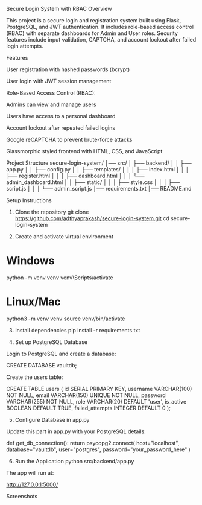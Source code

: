 Secure Login System with RBAC
Overview

This project is a secure login and registration system built using Flask, PostgreSQL, and JWT authentication. It includes role-based access control (RBAC) with separate dashboards for Admin and User roles. Security features include input validation, CAPTCHA, and account lockout after failed login attempts.

Features

User registration with hashed passwords (bcrypt)

User login with JWT session management

Role-Based Access Control (RBAC):

Admins can view and manage users

Users have access to a personal dashboard

Account lockout after repeated failed logins

Google reCAPTCHA to prevent brute-force attacks

Glassmorphic styled frontend with HTML, CSS, and JavaScript

Project Structure
secure-login-system/
│── src/
│   ├── backend/
│   │   ├── app.py
│   │   ├── config.py
│   │   ├── templates/
│   │   │   ├── index.html
│   │   │   ├── register.html
│   │   │   ├── dashboard.html
│   │   │   └── admin_dashboard.html
│   │   ├── static/
│   │   │   ├── style.css
│   │   │   ├── script.js
│   │   │   └── admin_script.js
│── requirements.txt
│── README.md

Setup Instructions
1. Clone the repository
git clone https://github.com/adthyaprakash/secure-login-system.git
cd secure-login-system

2. Create and activate virtual environment
# Windows
python -m venv venv
venv\Scripts\activate

# Linux/Mac
python3 -m venv venv
source venv/bin/activate

3. Install dependencies
pip install -r requirements.txt

4. Set up PostgreSQL Database

Login to PostgreSQL and create a database:

CREATE DATABASE vaultdb;


Create the users table:

CREATE TABLE users (
    id SERIAL PRIMARY KEY,
    username VARCHAR(100) NOT NULL,
    email VARCHAR(150) UNIQUE NOT NULL,
    password VARCHAR(255) NOT NULL,
    role VARCHAR(20) DEFAULT 'user',
    is_active BOOLEAN DEFAULT TRUE,
    failed_attempts INTEGER DEFAULT 0
);

5. Configure Database in app.py

Update this part in app.py with your PostgreSQL details:

def get_db_connection():
    return psycopg2.connect(
        host="localhost",
        database="vaultdb",
        user="postgres",
        password="your_password_here"
    )

6. Run the Application
python src/backend/app.py


The app will run at:

http://127.0.0.1:5000/

Screenshots